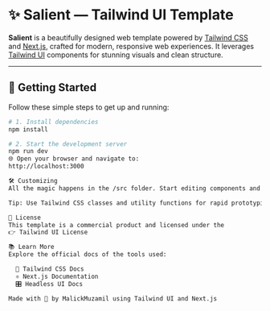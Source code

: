 # ✨ Salient — Tailwind UI Template

**Salient** is a beautifully designed web template powered by [Tailwind CSS](https://tailwindcss.com) and [Next.js](https://nextjs.org), crafted for modern, responsive web experiences. It leverages [Tailwind UI](https://tailwindui.com) components for stunning visuals and clean structure.

---

## 🚀 Getting Started

Follow these simple steps to get up and running:

```bash
# 1. Install dependencies
npm install

# 2. Start the development server
npm run dev
🌐 Open your browser and navigate to:
http://localhost:3000

🛠️ Customizing
All the magic happens in the /src folder. Start editing components and pages there — the site updates in real-time as you save changes!

Tip: Use Tailwind CSS classes and utility functions for rapid prototyping.

📄 License
This template is a commercial product and licensed under the
👉 Tailwind UI License

📚 Learn More
Explore the official docs of the tools used:

  🧩 Tailwind CSS Docs
  ⚛️ Next.js Documentation
  🎛️ Headless UI Docs

Made with 🧡 by MalickMuzamil using Tailwind UI and Next.js
